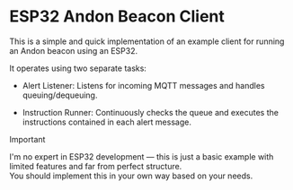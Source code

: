 # ESP32 Andon Beacon Client

This is a simple and quick implementation of an example client for running an Andon beacon using an ESP32.

It operates using two separate tasks:

- Alert Listener: Listens for incoming MQTT messages and handles queuing/dequeuing.

- Instruction Runner: Continuously checks the queue and executes the instructions contained in each alert message.

> [!IMPORTANT]  
> I'm no expert in ESP32 development — this is just a basic example with limited features and far from perfect structure.  
> You should implement this in your own way based on your needs.
